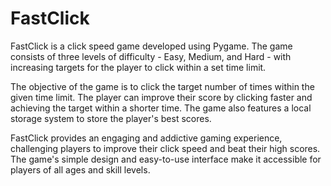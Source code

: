 # FastClick
FastClick is a click speed game developed using Pygame. The game consists of three levels of difficulty - Easy, Medium, and Hard - with increasing targets for the player to click within a set time limit.

The objective of the game is to click the target number of times within the given time limit. The player can improve their score by clicking faster and achieving the target within a shorter time. The game also features a local storage system to store the player's best scores.

FastClick provides an engaging and addictive gaming experience, challenging players to improve their click speed and beat their high scores. The game's simple design and easy-to-use interface make it accessible for players of all ages and skill levels.
